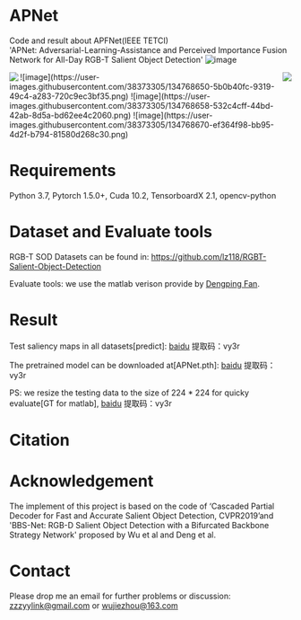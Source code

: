 # APNet
Code and result about APFNet(IEEE TETCI)<br>
'APNet: Adversarial-Learning-Assistance and Perceived Importance Fusion Network for All-Day RGB-T Salient Object Detection' 
![image](https://user-images.githubusercontent.com/38373305/134764453-4db0e79f-77f2-448f-a32d-76c907fff0aa.png)
<center class = "half">
<img src = “https://user-images.githubusercontent.com/38373305/134768650-5b0b40fc-9319-49c4-a283-720c9ec3bf35.png”  width = “50%” align = left><img src = “https://user-images.githubusercontent.com/38373305/134768658-532c4cff-44bd-42ab-8d5a-bd62ee4c2060.png”  width = “50%” align = right>
</center>
![image](https://user-images.githubusercontent.com/38373305/134768650-5b0b40fc-9319-49c4-a283-720c9ec3bf35.png)
![image](https://user-images.githubusercontent.com/38373305/134768658-532c4cff-44bd-42ab-8d5a-bd62ee4c2060.png)
![image](https://user-images.githubusercontent.com/38373305/134768670-ef364f98-bb95-4d2f-b794-81580d268c30.png)


# Requirements
Python 3.7, Pytorch 1.5.0+, Cuda 10.2, TensorboardX 2.1, opencv-python

# Dataset and Evaluate tools
RGB-T SOD Datasets can be found in:  https://github.com/lz118/RGBT-Salient-Object-Detection <br>

Evaluate tools: we use the matlab verison provide by [Dengping Fan](http://dpfan.net/d3netbenchmark/).

# Result
Test saliency maps in all datasets[predict]:  [baidu](https://pan.baidu.com/s/1bmlNxOvZkaiwc4EwqY1Nlw)  提取码：vy3r <br>

The pretrained model can be downloaded at[APNet.pth]:  [baidu](https://pan.baidu.com/s/1bmlNxOvZkaiwc4EwqY1Nlw)  提取码：vy3r <br>

PS: we resize the testing data to the size of 224 * 224 for quicky evaluate[GT for matlab], [baidu](https://pan.baidu.com/s/1bmlNxOvZkaiwc4EwqY1Nlw)  提取码：vy3r <br>

# Citation

# Acknowledgement
The implement of this project is based on the code of ‘Cascaded Partial Decoder for Fast and Accurate Salient Object Detection, CVPR2019’and 'BBS-Net: RGB-D Salient Object Detection with a Bifurcated Backbone Strategy Network' proposed by Wu et al and Deng et al.

# Contact
Please drop me an email for further problems or discussion: zzzyylink@gmail.com or wujiezhou@163.com
